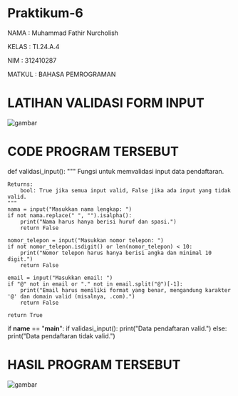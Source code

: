 # Praktikum-6
NAMA : Muhammad Fathir Nurcholish

KELAS : TI.24.A.4

NIM : 312410287

MATKUL : BAHASA PEMROGRAMAN

# LATIHAN VALIDASI FORM INPUT

![gambar](https://github.com/Fathir4118/Praktikum-6/blob/main/Gambar/Screenshot%202024-12-24%20062030.png)

# CODE PROGRAM TERSEBUT

def validasi_input():
    """
    Fungsi untuk memvalidasi input data pendaftaran.

    Returns:
        bool: True jika semua input valid, False jika ada input yang tidak valid.
    """
    nama = input("Masukkan nama lengkap: ")
    if not nama.replace(" ", "").isalpha():
        print("Nama harus hanya berisi huruf dan spasi.")
        return False

    nomor_telepon = input("Masukkan nomor telepon: ")
    if not nomor_telepon.isdigit() or len(nomor_telepon) < 10:
        print("Nomor telepon harus hanya berisi angka dan minimal 10 digit.")
        return False

    email = input("Masukkan email: ")
    if "@" not in email or "." not in email.split("@")[-1]:
        print("Email harus memiliki format yang benar, mengandung karakter '@' dan domain valid (misalnya, .com).")
        return False

    return True

if __name__ == "__main__":
    if validasi_input():
        print("Data pendaftaran valid.")
    else:
        print("Data pendaftaran tidak valid.")
        
# HASIL PROGRAM TERSEBUT

![gambar](https://github.com/Fathir4118/Praktikum-6/blob/main/Gambar/IMG_20250106_102541.jpg) 
